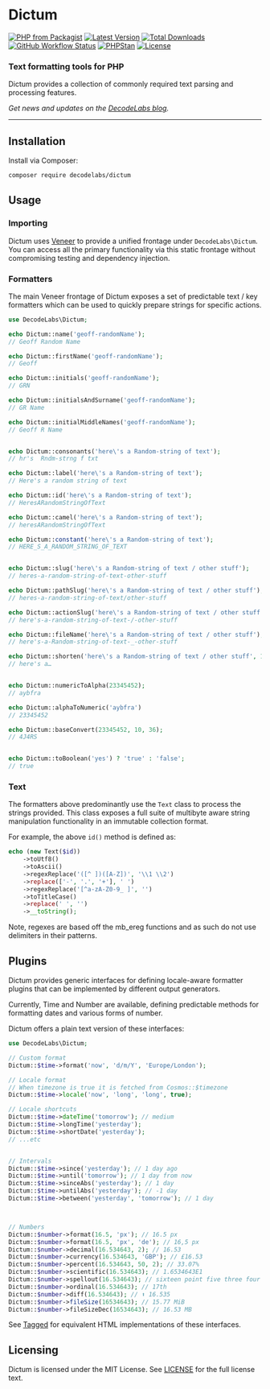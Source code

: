 # Dictum

[![PHP from Packagist](https://img.shields.io/packagist/php-v/decodelabs/dictum?style=flat)](https://packagist.org/packages/decodelabs/dictum)
[![Latest Version](https://img.shields.io/packagist/v/decodelabs/dictum.svg?style=flat)](https://packagist.org/packages/decodelabs/dictum)
[![Total Downloads](https://img.shields.io/packagist/dt/decodelabs/dictum.svg?style=flat)](https://packagist.org/packages/decodelabs/dictum)
[![GitHub Workflow Status](https://img.shields.io/github/actions/workflow/status/decodelabs/dictum/integrate.yml?branch=develop)](https://github.com/decodelabs/dictum/actions/workflows/integrate.yml)
[![PHPStan](https://img.shields.io/badge/PHPStan-enabled-44CC11.svg?longCache=true&style=flat)](https://github.com/phpstan/phpstan)
[![License](https://img.shields.io/packagist/l/decodelabs/dictum?style=flat)](https://packagist.org/packages/decodelabs/dictum)

### Text formatting tools for PHP

Dictum provides a collection of commonly required text parsing and processing features.

_Get news and updates on the [DecodeLabs blog](https://blog.decodelabs.com)._

---

## Installation

Install via Composer:

```bash
composer require decodelabs/dictum
```

## Usage

### Importing

Dictum uses [Veneer](https://github.com/decodelabs/veneer) to provide a unified frontage under <code>DecodeLabs\Dictum</code>.
You can access all the primary functionality via this static frontage without compromising testing and dependency injection.

### Formatters

The main Veneer frontage of Dictum exposes a set of predictable text / key formatters which can be used to quickly prepare strings for specific actions.

```php
use DecodeLabs\Dictum;

echo Dictum::name('geoff-randomName');
// Geoff Random Name

echo Dictum::firstName('geoff-randomName');
// Geoff

echo Dictum::initials('geoff-randomName');
// GRN

echo Dictum::initialsAndSurname('geoff-randomName');
// GR Name

echo Dictum::initialMiddleNames('geoff-randomName');
// Geoff R Name


echo Dictum::consonants('here\'s a Random-string of text');
// hr's  Rndm-strng f txt

echo Dictum::label('here\'s a Random-string of text');
// Here's a random string of text

echo Dictum::id('here\'s a Random-string of text');
// HeresARandomStringOfText

echo Dictum::camel('here\'s a Random-string of text');
// heresARandomStringOfText

echo Dictum::constant('here\'s a Random-string of text');
// HERE_S_A_RANDOM_STRING_OF_TEXT


echo Dictum::slug('here\'s a Random-string of text / other stuff');
// heres-a-random-string-of-text-other-stuff

echo Dictum::pathSlug('here\'s a Random-string of text / other stuff');
// heres-a-random-string-of-text/other-stuff

echo Dictum::actionSlug('here\'s a Random-string of text / other stuff');
// here's-a-random-string-of-text-/-other-stuff

echo Dictum::fileName('here\'s a Random-string of text / other stuff');
// here's-a-Random-string-of-text-_-other-stuff

echo Dictum::shorten('here\'s a Random-string of text / other stuff', 10);
// here's a…


echo Dictum::numericToAlpha(23345452);
// aybfra

echo Dictum::alphaToNumeric('aybfra')
// 23345452

echo Dictum::baseConvert(23345452, 10, 36);
// 4J4RS


echo Dictum::toBoolean('yes') ? 'true' : 'false';
// true
```


### Text

The formatters above predominantly use the <code>Text</code> class to process the strings provided. This class exposes a full suite of multibyte aware string manipulation functionality in an immutable collection format.

For example, the above <code>id()</code> method is defined as:

```php
echo (new Text($id))
    ->toUtf8()
    ->toAscii()
    ->regexReplace('([^ ])([A-Z])', '\\1 \\2')
    ->replace(['-', '.', '+'], ' ')
    ->regexReplace('[^a-zA-Z0-9_ ]', '')
    ->toTitleCase()
    ->replace(' ', '')
    ->__toString();
```

Note, regexes are based off the mb_ereg functions and as such do not use delimiters in their patterns.


## Plugins

Dictum provides generic interfaces for defining locale-aware formatter plugins that can be implemented by different output generators.

Currently, Time and Number are available, defining predictable methods for formatting dates and various forms of number.

Dictum offers a plain text version of these interfaces:

```php
use DecodeLabs\Dictum;

// Custom format
Dictum::$time->format('now', 'd/m/Y', 'Europe/London');

// Locale format
// When timezone is true it is fetched from Cosmos::$timezone
Dictum::$time->locale('now', 'long', 'long', true);

// Locale shortcuts
Dictum::$time->dateTime('tomorrow'); // medium
Dictum::$time->longTime('yesterday');
Dictum::$time->shortDate('yesterday');
// ...etc


// Intervals
Dictum::$time->since('yesterday'); // 1 day ago
Dictum::$time->until('tomorrow'); // 1 day from now
Dictum::$time->sinceAbs('yesterday'); // 1 day
Dictum::$time->untilAbs('yesterday'); // -1 day
Dictum::$time->between('yesterday', 'tomorrow'); // 1 day



// Numbers
Dictum::$number->format(16.5, 'px'); // 16.5 px
Dictum::$number->format(16.5, 'px', 'de'); // 16,5 px
Dictum::$number->decimal(16.534643, 2); // 16.53
Dictum::$number->currency(16.534643, 'GBP'); // £16.53
Dictum::$number->percent(16.534643, 50, 2); // 33.07%
Dictum::$number->scientific(16.534643); // 1.6534643E1
Dictum::$number->spellout(16.534643); // sixteen point five three four six four three
Dictum::$number->ordinal(16.534643); // 17th
Dictum::$number->diff(16.534643); // ⬆ 16.535
Dictum::$number->fileSize(16534643); // 15.77 MiB
Dictum::$number->fileSizeDec(16534643); // 16.53 MB
```

See [Tagged](https://github.com/decodelabs/tagged) for equivalent HTML implementations of these interfaces.

## Licensing
Dictum is licensed under the MIT License. See [LICENSE](./LICENSE) for the full license text.
